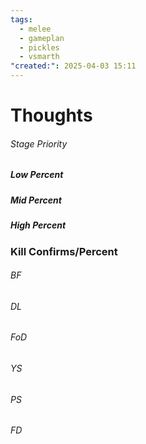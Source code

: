```yaml
---
tags:
  - melee
  - gameplan
  - pickles
  - vsmarth
"created:": 2025-04-03 15:11
---
```

# Thoughts

###### Stage Priority

##### Low Percent

##### Mid Percent

##### High Percent

### Kill Confirms/Percent
###### BF

###### DL

###### FoD

###### YS

###### PS

###### FD